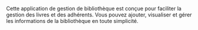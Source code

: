 Cette application de gestion de bibliothèque est conçue pour faciliter la
gestion des livres et des adhérents. Vous pouvez ajouter, visualiser et gérer
les informations de la bibliothèque en toute simplicité.
